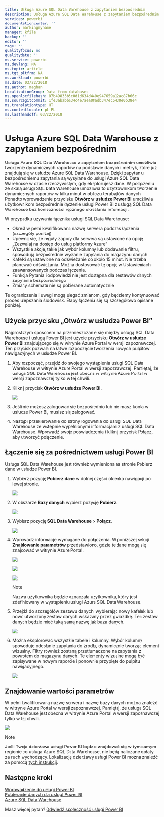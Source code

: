 ```yaml
---
title: Usługa Azure SQL Data Warehouse z zapytaniem bezpośrednim
description: Usługa Azure SQL Data Warehouse z zapytaniem bezpośrednim
services: powerbi
documentationcenter: ''
author: markingmyname
manager: kfile
backup: ''
editor: ''
tags: ''
qualityfocus: no
qualitydate: ''
ms.service: powerbi
ms.devlang: NA
ms.topic: article
ms.tgt_pltfrm: NA
ms.workload: powerbi
ms.date: 03/22/2018
ms.author: maghan
LocalizationGroup: Data from databases
ms.openlocfilehash: 87b49833b5c0d1d634d440e947659a12ac87b66c
ms.sourcegitcommit: 1fe3ababba34c4e7aea08adb347ec5430e0b38e4
ms.translationtype: HT
ms.contentlocale: pl-PL
ms.lasthandoff: 03/22/2018
---
```

# <a name="azure-sql-data-warehouse-with-directquery"></a>Usługa Azure SQL Data Warehouse z zapytaniem bezpośrednim
Usługa Azure SQL Data Warehouse z zapytaniem bezpośrednim umożliwia tworzenie dynamicznych raportów na podstawie danych i metryk, które już znajdują się w usłudze Azure SQL Data Warehouse. Dzięki zapytaniu bezpośredniemu zapytania są wysyłane do usługi Azure SQL Data Warehouse w czasie rzeczywistym, gdy eksplorujesz dane. W połączeniu ze skalą usługi SQL Data Warehouse umożliwia to użytkownikom tworzenie dynamicznych raportów w kilka minut w obliczu terabajtów danych. Ponadto wprowadzenie przycisku **Otwórz w usłudze Power BI** umożliwia użytkownikom bezpośrednie łączenie usługi Power BI z usługą SQL Data Warehouse bez konieczności ręcznego określania informacji.

W przypadku używania łącznika usługi SQL Data Warehouse:

* Określ w pełni kwalifikowaną nazwę serwera podczas łączenia (szczegóły poniżej)
* Upewnij się, że reguły zapory dla serwera są ustawione na opcję „Zezwalaj na dostęp do usług platformy Azure”
* Wszystkie akcje, takie jak wybór kolumny lub dodawanie filtru, spowodują bezpośrednie wysłanie zapytania do magazynu danych
* Kafelki są ustawione na odświeżanie co około 15 minut. Nie trzeba planować odświeżania.  Można dostosować tę opcję w Ustawieniach zaawansowanych podczas łączenia.
* Funkcja Pytania i odpowiedzi nie jest dostępna dla zestawów danych zapytania bezpośredniego
* Zmiany schematu nie są pobierane automatycznie

Te ograniczenia i uwagi mogą ulegać zmianom, gdy będziemy kontynuować proces ulepszania środowisk. Etapy łączenia się są szczegółowo opisane poniżej.

## <a name="using-the-open-in-power-bi-button"></a>Użycie przycisku „Otwórz w usłudze Power BI”
Najprostszym sposobem na przemieszczanie się między usługą SQL Data Warehouse i usługą Power BI jest użycie przycisku **Otwórz w usłudze Power BI** znajdującego się w witrynie Azure Portal w wersji zapoznawczej. Ten przycisk pozwala na łatwe rozpoczęcie tworzenia nowych pulpitów nawigacyjnych w usłudze Power BI.

1. Aby rozpocząć, przejdź do swojego wystąpienia usługi SQL Data Warehouse w witrynie Azure Portal w wersji zapoznawczej. Pamiętaj, że usługa SQL Data Warehouse jest obecna w witrynie Azure Portal w wersji zapoznawczej tylko w tej chwili.
2. Kliknij przycisk **Otwórz w usłudze Power BI**.
   
    ![](media/service-azure-sql-data-warehouse-with-direct-connect/openinpowerbi.png)
3. Jeśli nie możesz zalogować się bezpośrednio lub nie masz konta w usłudze Power BI, musisz się zalogować.
4. Nastąpi przekierowanie do strony logowania do usługi SQL Data Warehouse ze wstępnie wypełnionymi informacjami z usługi SQL Data Warehouse. Wprowadź swoje poświadczenia i kliknij przycisk Połącz, aby utworzyć połączenie.

## <a name="connecting-through-power-bi"></a>Łączenie się za pośrednictwem usługi Power BI
Usługa SQL Data Warehouse jest również wymieniona na stronie Pobierz dane w usłudze Power BI. 

1. Wybierz pozycję **Pobierz dane** w dolnej części okienka nawigacji po lewej stronie.  
   
    ![](media/service-azure-sql-data-warehouse-with-direct-connect/getdatabutton.png)
2. W obszarze **Bazy danych** wybierz pozycję **Pobierz**.
   
    ![](media/service-azure-sql-data-warehouse-with-direct-connect/databases.png)
3. Wybierz pozycję **SQL Data Warehouse** \> **Połącz**.
   
    ![](media/service-azure-sql-data-warehouse-with-direct-connect/azuresqldatawarehouseconnect.png)
4. Wprowadź informacje wymagane do połączenia. W poniższej sekcji **Znajdowanie parametrów** przedstawiono, gdzie te dane mogą się znajdować w witrynie Azure Portal.
   
    ![](media/service-azure-sql-data-warehouse-with-direct-connect/servername.png)
   
    ![](media/service-azure-sql-data-warehouse-with-direct-connect/servernamewithadvanced.png)
   
    ![](media/service-azure-sql-data-warehouse-with-direct-connect/username.png)
   
   > [!NOTE]
   > Nazwa użytkownika będzie oznaczała użytkownika, który jest zdefiniowany w wystąpieniu usługi Azure SQL Data Warehouse.
   > 
   > 
5. Przejdź do szczegółów zestawu danych, wybierając nowy kafelek lub nowo utworzony zestaw danych wskazany przez gwiazdkę. Ten zestaw danych będzie mieć taką samą nazwę jak baza danych.
   
    ![](media/service-azure-sql-data-warehouse-with-direct-connect/dataset2.png)
6. Można eksplorować wszystkie tabele i kolumny. Wybór kolumny spowoduje odesłanie zapytania do źródła, dynamicznie tworząc element wizualny. Filtry również zostaną przetłumaczone na zapytania z powrotem do magazynu danych. Te elementy wizualne mogą być zapisywane w nowym raporcie i ponownie przypięte do pulpitu nawigacyjnego.
   
    ![](media/service-azure-sql-data-warehouse-with-direct-connect/explore3.png)

## <a name="finding-parameter-values"></a>Znajdowanie wartości parametrów
W pełni kwalifikowaną nazwę serwera i nazwę bazy danych można znaleźć w witrynie Azure Portal w wersji zapoznawczej. Pamiętaj, że usługa SQL Data Warehouse jest obecna w witrynie Azure Portal w wersji zapoznawczej tylko w tej chwili.

![](media/service-azure-sql-data-warehouse-with-direct-connect/azureportal.png)

> [!NOTE]
> Jeśli Twoja dzierżawa usługi Power BI będzie znajdować się w tym samym regionie co usługa Azure SQL Data Warehouse, nie będą naliczane opłaty za ruch wychodzący. Lokalizację dzierżawy usługi Power BI można znaleźć za pomocą [tych instrukcji](https://docs.microsoft.com/en-us/power-bi/service-admin-where-is-my-tenant-located).
>

## <a name="next-steps"></a>Następne kroki
[Wprowadzenie do usługi Power BI](service-get-started.md)  
[Pobieranie danych dla usługi Power BI](service-get-data.md)  
[Azure SQL Data Warehouse](https://azure.microsoft.com/en-us/documentation/services/sql-data-warehouse/)  

Masz więcej pytań? [Odwiedź społeczność usługi Power BI](http://community.powerbi.com/)